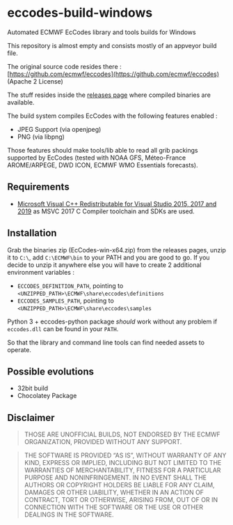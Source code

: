 # eccodes-build-windows
Automated ECMWF EcCodes library and tools builds for Windows

This repository is almost empty and consists mostly of an appveyor build file.

The original source code resides there : [https://github.com/ecmwf/eccodes](https://github.com/ecmwf/eccodes) (Apache 2 License)

The stuff resides inside the [releases page](https://github.com/moonpyk/eccodes-build-windows/releases) where compiled binaries are available.

The build system compiles EcCodes with the following features enabled :

  * JPEG Support (via openjpeg)
  * PNG (via libpng)

Those features should make tools/lib able to read all grib packings supported by EcCodes (tested with NOAA GFS, Méteo-France AROME/ARPEGE, DWD ICON, ECMWF WMO Essentials forecasts).

## Requirements

 * [Microsoft Visual C++ Redistributable for Visual Studio 2015, 2017 and 2019](https://aka.ms/vs/16/release/vc_redist.x64.exe) as MSVC 2017 C Compiler toolchain and SDKs are used.

## Installation

Grab the binaries zip (EcCodes-win-x64.zip) from the releases pages, unzip it to `C:\`, add `C:\ECMWF\bin` to your PATH and you are good to go.
If you decide to unzip it anywhere else you will have to create 2 additional environment variables :

  * `ECCODES_DEFINITION_PATH`, pointing to `<UNZIPPED_PATH>\ECMWF\share\eccodes\definitions`
  * `ECCODES_SAMPLES_PATH`, pointing to `<UNZIPPED_PATH>\ECMWF\share\eccodes\samples`

Python 3 + eccodes-python package _should_ work without any problem if `eccodes.dll` can be found in your `PATH`.

So that the library and command line tools can find needed assets to operate.

## Possible evolutions

  * 32bit build
  * Chocolatey Package

## Disclaimer

> THOSE ARE UNOFFICIAL BUILDS, NOT ENDORSED BY THE ECMWF ORGANIZATION, PROVIDED WITHOUT ANY SUPPORT.

> THE SOFTWARE IS PROVIDED “AS IS”, WITHOUT WARRANTY OF ANY KIND, EXPRESS OR IMPLIED, INCLUDING BUT NOT LIMITED TO THE WARRANTIES OF MERCHANTABILITY, FITNESS FOR A PARTICULAR PURPOSE AND NONINFRINGEMENT. IN NO EVENT SHALL THE AUTHORS OR COPYRIGHT HOLDERS BE LIABLE FOR ANY CLAIM, DAMAGES OR OTHER LIABILITY, WHETHER IN AN ACTION OF CONTRACT, TORT OR OTHERWISE, ARISING FROM, OUT OF OR IN CONNECTION WITH THE SOFTWARE OR THE USE OR OTHER DEALINGS IN THE SOFTWARE.
